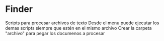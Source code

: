 # Finder
Scripts para procesar archivos de texto
Desde el menu puede ejecutar los demas scripts siempre que estén en el mismo archivo
Crear la carpeta "archivo" para pegar los documenos a procesar
